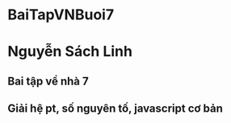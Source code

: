 # BaiTapVNBuoi7
# Nguyễn Sách Linh
## Bai tập về nhà 7
## Giải hệ pt, số nguyên tố, javascript cơ bản
